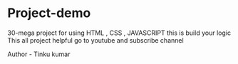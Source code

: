 # Project-demo
30-mega project for using HTML , CSS , JAVASCRIPT this is build your logic 
This all project helpful go to youtube and subscribe channel


Author - Tinku kumar
